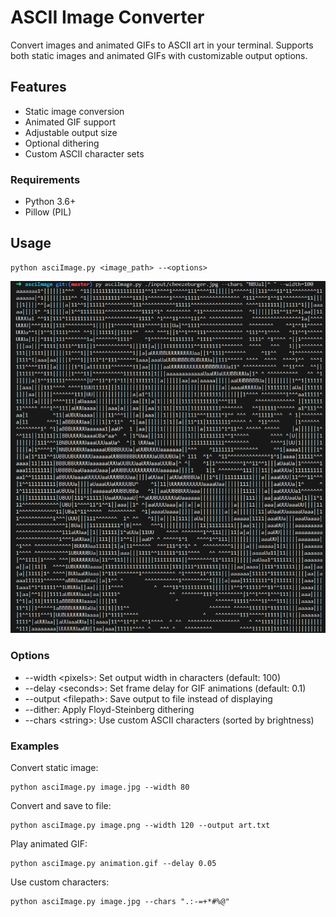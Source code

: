 # ASCII Image Converter

Convert images and animated GIFs to ASCII art in your terminal. Supports both static images and animated GIFs with customizable output options.

## Features
- Static image conversion
- Animated GIF support
- Adjustable output size
- Optional dithering
- Custom ASCII character sets

### Requirements
- Python 3.6+
- Pillow (PIL)

## Usage


```
python asciImage.py <image_path> --<options>
```
![cat rendered as ASCII art](./cheezeASCII.png)
### Options
* --width \<pixels>: Set output width in characters (default: 100)
* --delay \<seconds>: Set frame delay for GIF animations (default: 0.1)
* --output \<filepath>: Save output to file instead of displaying
* --dither: Apply Floyd-Steinberg dithering
* --chars \<string>: Use custom ASCII characters (sorted by brightness)

### Examples
Convert static image:
```
python asciImage.py image.jpg --width 80
```
Convert and save to file:
```
python asciImage.py image.png --width 120 --output art.txt
```
Play animated GIF:
```
python asciImage.py animation.gif --delay 0.05
```
Use custom characters:
```
python asciImage.py image.jpg --chars ".:-=+*#%@"
```

